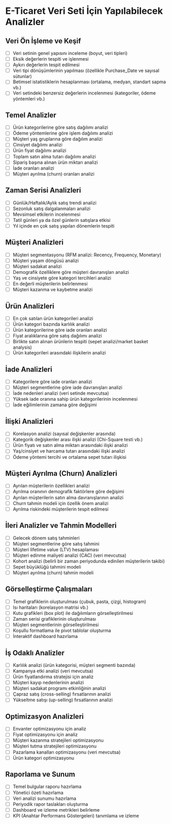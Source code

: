# E-Ticaret Veri Seti İçin Yapılabilecek Analizler

## Veri Ön İşleme ve Keşif

- [ ] Veri setinin genel yapısını inceleme (boyut, veri tipleri)
- [ ] Eksik değerlerin tespiti ve işlenmesi
- [ ] Aykırı değerlerin tespit edilmesi
- [ ] Veri tipi dönüşümlerinin yapılması (özellikle Purchase_Date ve sayısal sütunlar)
- [ ] Betimsel istatistiklerin hesaplanması (ortalama, medyan, standart sapma vb.)
- [ ] Veri setindeki benzersiz değerlerin incelenmesi (kategoriler, ödeme yöntemleri vb.)

## Temel Analizler

- [ ] Ürün kategorilerine göre satış dağılımı analizi
- [ ] Ödeme yöntemlerine göre işlem dağılımı analizi
- [ ] Müşteri yaş gruplarına göre dağılım analizi
- [ ] Cinsiyet dağılımı analizi
- [ ] Ürün fiyat dağılımı analizi
- [ ] Toplam satın alma tutarı dağılımı analizi
- [ ] Sipariş başına alınan ürün miktarı analizi
- [ ] İade oranları analizi
- [ ] Müşteri ayrılma (churn) oranları analizi

## Zaman Serisi Analizleri

- [ ] Günlük/Haftalık/Aylık satış trendi analizi
- [ ] Sezonluk satış dalgalanmaları analizi
- [ ] Mevsimsel etkilerin incelenmesi
- [ ] Tatil günleri ya da özel günlerin satışlara etkisi
- [ ] Yıl içinde en çok satış yapılan dönemlerin tespiti

## Müşteri Analizleri

- [ ] Müşteri segmentasyonu (RFM analizi: Recency, Frequency, Monetary)
- [ ] Müşteri yaşam döngüsü analizi
- [ ] Müşteri sadakat analizi
- [ ] Demografik özelliklere göre müşteri davranışları analizi
- [ ] Yaş ve cinsiyete göre kategori tercihleri analizi
- [ ] En değerli müşterilerin belirlenmesi
- [ ] Müşteri kazanma ve kaybetme analizi

## Ürün Analizleri

- [ ] En çok satılan ürün kategorileri analizi
- [ ] Ürün kategori bazında karlılık analizi
- [ ] Ürün kategorilerine göre iade oranları analizi
- [ ] Fiyat aralıklarına göre satış dağılımı analizi
- [ ] Birlikte satın alınan ürünlerin tespiti (sepet analizi/market basket analysis)
- [ ] Ürün kategorileri arasındaki ilişkilerin analizi

## İade Analizleri

- [ ] Kategorilere göre iade oranları analizi
- [ ] Müşteri segmentlerine göre iade davranışları analizi
- [ ] İade nedenleri analizi (veri setinde mevcutsa)
- [ ] Yüksek iade oranına sahip ürün kategorilerinin incelenmesi
- [ ] İade eğilimlerinin zamana göre değişimi

## İlişki Analizleri

- [ ] Korelasyon analizi (sayısal değişkenler arasında)
- [ ] Kategorik değişkenler arası ilişki analizi (Chi-Square testi vb.)
- [ ] Ürün fiyatı ve satın alma miktarı arasındaki ilişki analizi
- [ ] Yaş/cinsiyet ve harcama tutarı arasındaki ilişki analizi
- [ ] Ödeme yöntemi tercihi ve ortalama sepet tutarı ilişkisi

## Müşteri Ayrılma (Churn) Analizleri

- [ ] Ayrılan müşterilerin özellikleri analizi
- [ ] Ayrılma oranının demografik faktörlere göre değişimi
- [ ] Ayrılan müşterilerin satın alma davranışlarının analizi
- [ ] Churn tahmin modeli için özellik önem analizi
- [ ] Ayrılma riskindeki müşterilerin tespit edilmesi

## İleri Analizler ve Tahmin Modelleri

- [ ] Gelecek dönem satış tahminleri
- [ ] Müşteri segmentlerine göre satış tahmini
- [ ] Müşteri lifetime value (LTV) hesaplaması
- [ ] Müşteri edinme maliyeti analizi (CAC) (veri mevcutsa)
- [ ] Kohort analizi (belirli bir zaman periyodunda edinilen müşterilerin takibi)
- [ ] Sepet büyüklüğü tahmini modeli
- [ ] Müşteri ayrılma (churn) tahmin modeli

## Görselleştirme Çalışmaları

- [ ] Temel grafiklerin oluşturulması (çubuk, pasta, çizgi, histogram)
- [ ] Isı haritaları (korelasyon matrisi vb.)
- [ ] Kutu grafikleri (box plot) ile dağılımların görselleştirilmesi
- [ ] Zaman serisi grafiklerinin oluşturulması
- [ ] Müşteri segmentlerinin görselleştirilmesi
- [ ] Koşullu formatlama ile pivot tablolar oluşturma
- [ ] İnteraktif dashboard hazırlama

## İş Odaklı Analizler

- [ ] Karlılık analizi (ürün kategorisi, müşteri segmenti bazında)
- [ ] Kampanya etki analizi (veri mevcutsa)
- [ ] Ürün fiyatlandırma stratejisi için analiz
- [ ] Müşteri kayıp nedenlerinin analizi
- [ ] Müşteri sadakat programı etkinliğinin analizi
- [ ] Çapraz satış (cross-selling) fırsatlarının analizi
- [ ] Yükseltme satışı (up-selling) fırsatlarının analizi

## Optimizasyon Analizleri

- [ ] Envanter optimizasyonu için analiz
- [ ] Fiyat optimizasyonu için analiz
- [ ] Müşteri kazanma stratejileri optimizasyonu
- [ ] Müşteri tutma stratejileri optimizasyonu
- [ ] Pazarlama kanalları optimizasyonu (veri mevcutsa)
- [ ] Ürün kategori optimizasyonu

## Raporlama ve Sunum

- [ ] Temel bulgular raporu hazırlama
- [ ] Yönetici özeti hazırlama
- [ ] Veri analizi sunumu hazırlama
- [ ] Periyodik rapor taslakları oluşturma
- [ ] Dashboard ve izleme metrikleri belirleme
- [ ] KPI (Anahtar Performans Göstergeleri) tanımlama ve izleme 